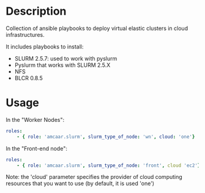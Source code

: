 
Description
===========

Collection of ansible playbooks to deploy virtual elastic clusters in cloud infrastructures.

It includes playbooks to install:
- SLURM 2.5.7: used to work with pyslurm
- Pyslurm that works with SLURM 2.5.X
- NFS
- BLCR 0.8.5

Usage
=====

In the "Worker Nodes":
```yml 
roles:
    - { role: 'amcaar.slurm', slurm_type_of_node: 'wn', cloud: 'one'}
```
In the "Front-end node":
```yml
roles:
    - { role: 'amcaar.slurm', slurm_type_of_node: 'front', cloud 'ec2'}
```

Note: the 'cloud' parameter specifies the provider of cloud computing resources that you want to use (by default, it is used 'one')

